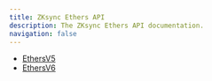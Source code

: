 ```yaml
---
title: ZKsync Ethers API
description: The ZKsync Ethers API documentation.
navigation: false
---
```


- [EthersV5](/js/ethers/api/v5)
- [EthersV6](/js/ethers/api/v6)
